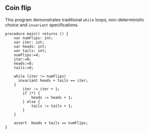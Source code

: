## Coin flip

This program demonstrates traditional `while` loops, non-deterministic choice
and `invariant` specifications.

```boogie
procedure main() returns () {
    var numFlips: int;
    var iter: int;
    var heads: int; 
    var tails: int;
    numFlips:=4;
    iter:=0;
    heads:=0;
    tails:=0;

    while (iter != numFlips)
      invariant heads + tails == iter;
    {
        iter := iter + 1;
        if (*) {
            heads := heads + 1;
        } else {
            tails := tails + 1;
        }
    }

    assert  heads + tails == numFlips;
}
```
